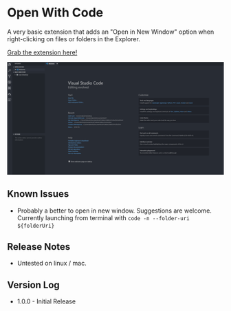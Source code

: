 # Open With Code

A very basic extension that adds an "Open in New Window" option when right-clicking on files or folders in the Explorer.

[Grab the extension here!]()

![](https://github.com/kevinchatham/VSCode-OpenWithCode/blob/master/media/open.gif)

## Known Issues

- Probably a better to open in new window. Suggestions are welcome. Currently launching from terminal with `code -n --folder-uri ${folderUri}`

## Release Notes

- Untested on linux / mac.

## Version Log

- 1.0.0 - Initial Release

